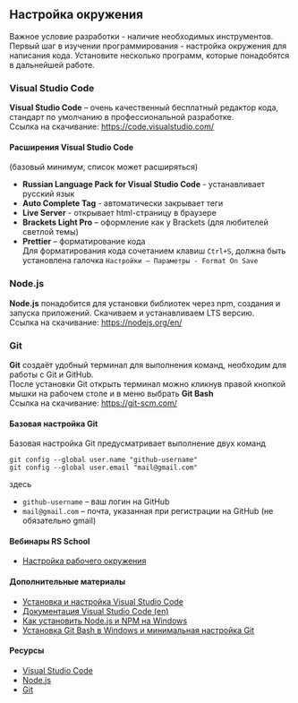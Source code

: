 ## Настройка окружения

Важное условие разработки - наличие необходимых инструментов. Первый шаг в изучении программирования - настройка окружения для написания кода. Установите несколько программ, которые понадобятся в дальнейшей работе. 

### Visual Studio Code

**Visual Studio Code** – очень качественный бесплатный редактор кода, стандарт по умолчанию в профессиональной разработке.  
Ссылка на скачивание: https://code.visualstudio.com/

#### Расширения Visual Studio Code
(базовый минимум, список может расширяться)
- **Russian Language Pack for Visual Studio Code** - устанавливает русский язык 
- **Auto Complete Tag** - автоматически закрывает теги
- **Live Server** - открывает html-страницу в браузере
- **Brackets Light Pro** – оформление как у Brackets (для любителей светлой темы)
- **Prettier** – форматирование кода  
  Для форматирования кода сочетанием клавиш `Ctrl+S`, должна быть установлена галочка `Настройки – Параметры - Format On Save`

### Node.js

**Node.js** понадобится для установки библиотек через npm, создания и запуска приложений. Скачиваем и устанавливаем LTS версию.  
Ссылка на скачивание: https://nodejs.org/en/

### Git

**Git** создаёт удобный терминал для выполнения команд, необходим для работы с Git и GitHub.  
После установки Git открыть терминал можно кликнув правой кнопкой мышки на рабочем столе и в меню выбрать **Git Bash**  
Ссылка на скачивание: https://git-scm.com/

#### Базовая настройка Git
Базовая настройка Git предусматривает выполнение двух команд

`git config --global user.name "github-username"`  
`git config --global user.email "mail@gmail.com"`  

здесь
- `github-username` – ваш логин на GitHub
- `mail@gmail.com` – почта, указанная при регистрации на GitHub (не обязательно gmail)

#### Вебинары RS School
- [Настройка рабочего окружения](https://youtu.be/5YW71SBgdBg) 

#### Дополнительные материалы
- [Установка и настройка Visual Studio Code](https://youtu.be/1IvGow7V_dk)
- [Документация Visual Studio Code (en)](https://code.visualstudio.com/docs/introvideos/basics)
- [Как установить Node.js и NPM на Windows](https://youtu.be/lZfN9KZo_y8)
- [Установка Git Bash в Windows и минимальная настройка Git](https://youtu.be/niC4-rOaloc) 

#### Ресурсы
- [Visual Studio Code](https://code.visualstudio.com/)
- [Node.js](https://nodejs.org/en/)
- [Git](https://git-scm.com/)  

